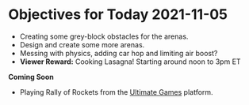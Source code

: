 # Objectives for Today 2021-11-05

- Creating some grey-block obstacles for the arenas.
- Design and create some more arenas.
- Messing with physics, adding car hop and limiting air boost?
- **Viewer Reward:** Cooking Lasagna! Starting around noon to 3pm ET

**Coming Soon**

- Playing Rally of Rockets from the [Ultimate Games](https://ultimate.games/) platform.
